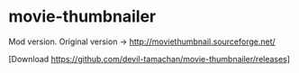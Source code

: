 movie-thumbnailer
=================

Mod version. Original version -> http://moviethumbnail.sourceforge.net/

[Download https://github.com/devil-tamachan/movie-thumbnailer/releases]
